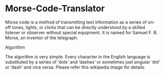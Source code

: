 # Morse-Code-Translator

Morse code is a method of transmitting text information as a series of on-off tones, lights, or clicks that can be directly understood by a skilled listener or observer without special equipment. It is named for Samuel F. B. Morse, an inventor of the telegraph.

Algorithm

The algorithm is very simple. Every character in the English language is substituted by a series of ‘dots’ and ‘dashes’ or sometimes just singular ‘dot’ or ‘dash’ and vice versa.
Please refer this wikipedia image for details.
